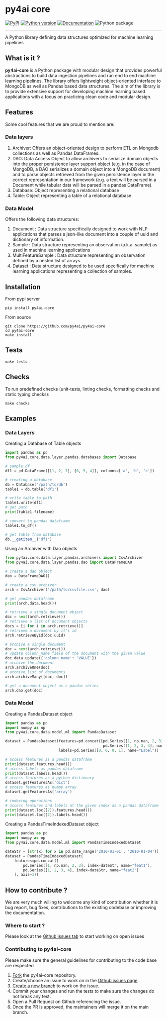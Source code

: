 py4ai core
====

[![PyPI](https://img.shields.io/pypi/v/py4ai-core.svg)](https://pypi.python.org/pypi/py4ai-core)
[![Python version](https://img.shields.io/badge/python-3.7+-blue.svg)](https://pypi.python.org/pypi/py4ai-core)
[![Documentation](https://img.shields.io/badge/docs-latest-brightgreen.svg)](https://py4ai.github.io/py4ai-core/)
![Python package](https://github.com/py4ai/py4ai-core/workflows/CI%20-%20Build%20and%20Test/badge.svg)

--------------------------------------------------------------------------------


A Python library defining data structures optimized for machine learning pipelines 


## What is it ?
**py4ai-core** is a Python package with modular design that provides powerful abstractions to build data 
ingestion pipelines and run end to end machine learning pipelines. 
The library offers lightweight object-oriented interface to MongoDB as well as Pandas based data structures. 
The aim of the library is to provide extensive support for developing machine learning based applications 
with a focus on practicing clean code and modular design. 

## Features
Some cool features that we are proud to mention are: 

### Data layers 
1. Archiver: Offers an object-oriented design to perform ETL on Mongodb collections as well as Pandas DataFrames.
2. DAO: Data Access Object to allow archivers to serialize domain objects into the proper persistence layer support 
object (e.g. in the case of MongoDB, a DAO serializes a domain object into a MongoDB document) and to parse objects
retrieved from the given persistence layer in the correct representation in our framework (e.g. a text will be parsed in 
a Document while tabular data will be parsed in a pandas DataFrame).
3. Database: Object representing a relational database
4. Table: Object representing a table of a relational database

### Data Model
Offers the following data structures: 
1. Document : Data structure specifically designed to work with NLP applications that parses a json-like document 
into a couple of uuid and dictionary of information.
2. Sample : Data structure representing an observation (a.k.a. sample) as used in machine learning applications
3. MultiFeatureSample : Data structure representing an observation defined by a nested list of arrays.
4. Dataset : Data structure designed to be used specifically for machine learning applications representing a collection 
of samples.

## Installation
From pypi server
```
pip install py4ai-core
```

From source
```
git clone https://github.com/py4ai/py4ai-core
cd py4ai-core
make install
```

## Tests 
```
make tests
```

## Checks 
To run predefined checks (unit-tests, linting checks, formatting checks and static typing checks):
```
make checks
```

## Examples 

### Data Layers
Creating a Database of Table objects

```python
import pandas as pd
from py4ai.core.data.layer.pandas.databases import Database

# sample df
df1 = pd.DataFrame([[1, 2, 3], [6, 5, 4]], columns=['a', 'b', 'c'])

# creating a database 
db = Database('/path/to/db')
table1 = db.table('df1')

# write table to path
table1.write(df1)
# get path  
print(table1.filename)

# convert to pandas dataframe 
table1.to_df()

# get table from database 
db.__getitem__('df1')
```

Using an Archiver with Dao objects

```python
from py4ai.core.data.layer.pandas.archivers import CsvArchiver
from py4ai.core.data.layer.pandas.dao import DataFrameDAO

# create a dao object 
dao = DataFrameDAO()

# create a csv archiver 
arch = CsvArchiver('/path/to/csvfile.csv', dao)

# get pandas dataframe 
print(arch.data.head())

# retrieve a single document object 
doc = next(arch.retrieve())
# retrieve a list of document objects 
docs = [i for i in arch.retrieve()]
# retrieve a document by it's id 
arch.retrieveById(doc.uuid)

# archive a single document 
doc = next(arch.retrieve())
# update column_name field of the document with the given value
doc.data.update({'column_name': 'VALUE'})
# archive the document 
arch.archiveOne(doc)
# archive list of documents
arch.archiveMany([doc, doc])

# get a document object as a pandas series 
arch.dao.get(doc)
```
### Data Model

Creating a PandasDataset object

```python
import pandas as pd
import numpy as np
from py4ai.core.data.model.ml import PandasDataset

dataset = PandasDataset(features=pd.concat([pd.Series([1, np.nan, 2, 3], name="feat1"),
                                            pd.Series([1, 2, 3, 4], name="feat2")], axis=1),
                        labels=pd.Series([0, 0, 0, 1], name="Label"))

# access features as a pandas dataframe 
print(dataset.features.head())
# access labels as pandas dataframe 
print(dataset.labels.head())
# access features as a python dictionary 
dataset.getFeaturesAs('dict')
# access features as numpy array 
dataset.getFeaturesAs('array')

# indexing operations 
# access features and labels at the given index as a pandas dataframe  
print(dataset.loc([2]).features.head())
print(dataset.loc([2]).labels.head())
```

Creating a PandasTimeIndexedDataset object

```python
import pandas as pd
import numpy as np
from py4ai.core.data.model.ml import PandasTimeIndexedDataset

dateStr = [str(x) for x in pd.date_range('2010-01-01', '2010-01-04')]
dataset = PandasTimeIndexedDataset(
    features=pd.concat([
        pd.Series([1, np.nan, 2, 3], index=dateStr, name="feat1"),
        pd.Series([1, 2, 3, 4], index=dateStr, name="feat2")
    ], axis=1))
```

## How to contribute ? 

We are very much willing to welcome any kind of contribution whether it is bug report, bug fixes, contributions to the 
existing codebase or improving the documentation. 

### Where to start ? 
Please look at the [Github issues tab](https://github.com/py4ai/py4ai-core/issues) to start working on open 
issues 

### Contributing to py4ai-core 
Please make sure the general guidelines for contributing to the code base are respected
1. [Fork](https://docs.github.com/en/get-started/quickstart/contributing-to-projects) the py4ai-core repository. 
2. Create/choose an issue to work on in the [Github issues page](https://github.com/py4ai/py4ai-core/issues). 
3. [Create a new branch](https://docs.github.com/en/get-started/quickstart/github-flow) to work on the issue. 
4. Commit your changes and run the tests to make sure the changes do not break any test. 
5. Open a Pull Request on Github referencing the issue.
6. Once the PR is approved, the maintainers will merge it on the main branch.